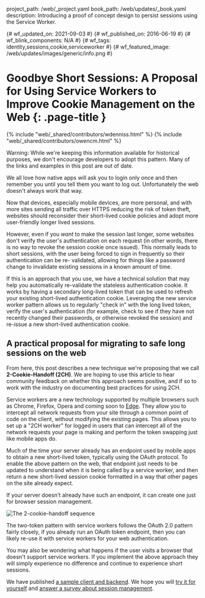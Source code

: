 project_path: /web/_project.yaml
book_path: /web/updates/_book.yaml
description: Introducing a proof of concept design to persist sessions using the Service Worker.

{# wf_updated_on: 2021-09-03 #}
{# wf_published_on: 2016-06-19 #}
{# wf_blink_components: N/A #}
{# wf_tags: identity,sessions,cookie,serviceworker #}
{# wf_featured_image: /web/updates/images/generic/info.png #}

# Goodbye Short Sessions: A Proposal for Using Service Workers to Improve Cookie Management on the Web {: .page-title }

{% include "web/_shared/contributors/wdenniss.html" %}
{% include "web/_shared/contributors/owencm.html" %}

Warning: While we're keeping this information available for historical purposes,
we don't encourage developers to adopt this pattern. Many of the links and
examples in this post are out of date.

We all love how native apps will ask you to login only once and then remember
you until you tell them you want to log out. Unfortunately the web doesn't
always work that way.

Now that devices, especially mobile devices, are more personal, and with more
sites sending all traffic over HTTPS reducing the risk of token theft, websites
should reconsider their short-lived cookie policies and adopt more user-friendly
longer lived sessions.

However, even if you *want* to make the session last longer, some websites don't
verify the user's authentication on each request (in other words, there is no
way to revoke the session cookie once issued). This normally leads to short
sessions, with the user being forced to sign in frequently so their
authentication can be re- validated, allowing for things like a password change
to invalidate existing sessions in a known amount of time.

If this is an approach that you use, we have a technical solution that may help
you automatically re-validate the stateless authentication cookie. It works by
having a secondary long-lived token that can be used to refresh your existing
short-lived authentication cookie. Leveraging the new service worker pattern
allows us to regularly "check in" with the long lived token, verify the user's
authentication (for example, check to see if they have not recently changed their
passwords, or otherwise revoked the session) and re-issue a new short-lived
authentication cookie.

## A practical proposal for migrating to safe long sessions on the web

From here, this post describes a new technique we're proposing that we call 
**2-Cookie-Handoff (2CH)**. We are hoping to use this article to hear community
feedback on whether this approach seems positive, and if so to work with the
industry on documenting best practices for using 2CH.

Service workers are a new technology supported by multiple browsers such as
Chrome, Firefox, Opera and coming soon to 
[Edge](https://developer.microsoft.com/en-us/microsoft-edge/platform/status/serviceworker).
They allow you to intercept all network requests from your site through a
common point of code on the client, without modifying the existing pages. This
allows you to set up a "2CH worker" for logged in users that can intercept
all of the network requests your page is making and perform the token swapping
just like mobile apps do.

Much of the time your server already has an endpoint used by mobile apps
to obtain a new short-lived token, typically using the OAuth protocol. To
enable the above pattern on the web, that endpoint just needs to be updated to
understand when it is being called by a service worker, and then return a new
short-lived session cookie formatted in a way that other pages on the site
already expect.

If your server doesn't already have such an endpoint, it can create one just for
browser session management.

![The 2-cookie-handoff sequence](/web/updates/images/2016/06/2-cookie-handoff/sequence_diagram.png)

The two-token pattern with service workers follows the OAuth 2.0 pattern fairly
closely, if you already run an OAuth token endpoint, then you can likely re-use
it with service workers for your web authentication.

You may also be wondering what happens if the user visits a browser that doesn't
support service workers. If you implement the above approach they will simply
experience no difference and continue to experience short sessions.

We have published [a sample client and backend](https://github.com/GoogleChrome/two-token-sw).
We hope you will [try it for yourself](https://ws-codelab.appspot.com/) and 
[answer a survey about session management](//goo.gl/forms/djaMEOgBUb4WEhCz2).


